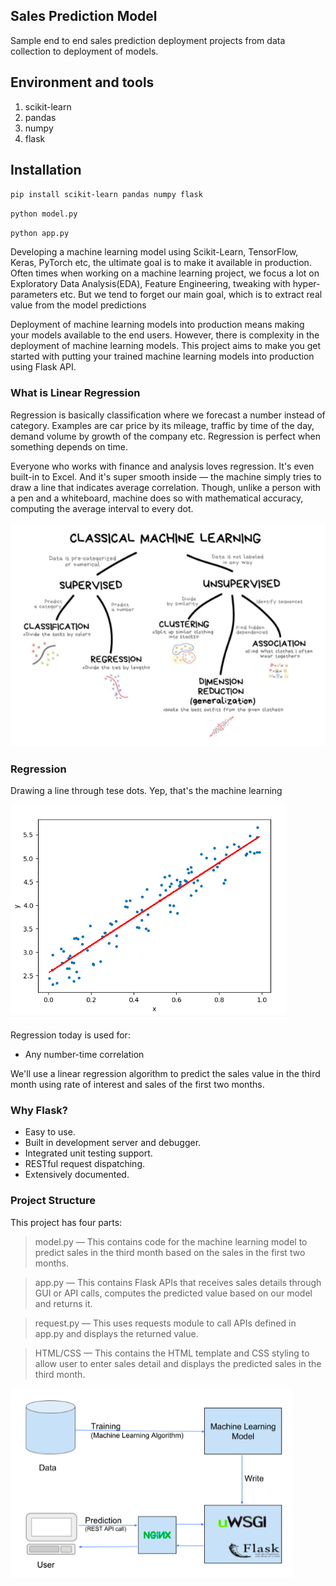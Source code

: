 ## Sales Prediction Model
Sample end to end sales prediction deployment projects from data collection to deployment of models.

## Environment and tools
1. scikit-learn
2. pandas
3. numpy
4. flask

## Installation

`pip install scikit-learn pandas numpy flask`

`python model.py`

`python app.py`

Developing a machine learning model using Scikit-Learn, TensorFlow, Keras, PyTorch etc, the ultimate goal is to make it available in production. Often times when working on a machine learning project, we focus a lot on Exploratory Data Analysis(EDA), Feature Engineering, tweaking with hyper-parameters etc. But we tend to forget our main goal, which is to extract real value from the model predictions

Deployment of machine learning models into production means making your models available to the end users. However, there is complexity in the deployment of machine learning models. This project aims to make you get started with putting your trained machine learning models into production using Flask API.

### What is Linear Regression
Regression is basically classification where we forecast a number instead of category. Examples are car price by its mileage, traffic by time of the day, demand volume by growth of the company etc. Regression is perfect when something depends on time.

Everyone who works with finance and analysis loves regression. It's even built-in to Excel. And it's super smooth inside — the machine simply tries to draw a line that indicates average correlation. Though, unlike a person with a pen and a whiteboard, machine does so with mathematical accuracy, computing the average interval to every dot.

![](images/classical-ml.png)

### Regression
Drawing a line through tese dots. Yep, that's the machine learning

![](images/lr.png)

Regression today is used for:
* Any number-time correlation

We'll use a linear regression algorithm to predict the sales value in the third month using rate of interest and sales of the first two months.

### Why Flask?
* Easy to use.
* Built in development server and debugger.
* Integrated unit testing support.
* RESTful request dispatching.
* Extensively documented.

### Project Structure
This project has four parts:

>model.py — This contains code for the machine learning model to predict sales in the third month based on the sales in the first two months.

>app.py — This contains Flask APIs that receives sales details through GUI or API calls, computes the predicted value based on our model and returns it.

>request.py — This uses requests module to call APIs defined in app.py and displays the returned value.

>HTML/CSS — This contains the HTML template and CSS styling to allow user to enter sales detail and displays the predicted sales in the third month.

![](images/pipeline.png)


